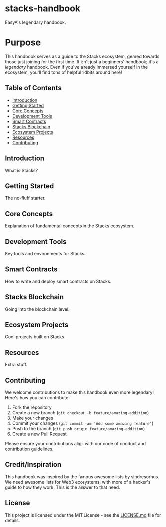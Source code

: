 # stacks-handbook
EasyA's legendary handbook. 

# Purpose

This handbook serves as a guide to the Stacks ecosystem, geared towards those just joining for the first time. It isn't just a beginners' handbook; it's a *legendary* handbook. Even if you've already immersed yourself in the ecosystem, you'll find tons of helpful tidbits around here!


## Table of Contents

- [Introduction](#introduction)
- [Getting Started](#getting-started)
- [Core Concepts](#core-concepts)
- [Development Tools](#development-tools)
- [Smart Contracts](#smart-contracts)
- [Stacks Blockchain](#stacks-blockchain)
- [Ecosystem Projects](#ecosystem-projects)
- [Resources](#resources)
- [Contributing](#contributing)

## Introduction

What is Stacks?

## Getting Started

The no-fluff starter.

## Core Concepts

Explanation of fundamental concepts in the Stacks ecosystem.

## Development Tools

Key tools and environments for Stacks.

## Smart Contracts

How to write and deploy smart contracts on Stacks.

## Stacks Blockchain

Going into the blockchain level.

## Ecosystem Projects

Cool projects built on Stacks.

## Resources

Extra stuff.

## Contributing

We welcome contributions to make this handbook even more legendary! Here's how you can contribute:

1. Fork the repository
2. Create a new branch (`git checkout -b feature/amazing-addition`)
3. Make your changes
4. Commit your changes (`git commit -am 'Add some amazing feature'`)
5. Push to the branch (`git push origin feature/amazing-addition`)
6. Create a new Pull Request

Please ensure your contributions align with our code of conduct and contribution guidelines.

## Credit/Inspiration

This handbook was inspired by the famous awesome lists by sindresorhus. We need awesome lists for Web3 ecosystems, with more of a hacker's guide to how they work. This is the answer to that need.

## License

This project is licensed under the MIT License - see the [LICENSE.md](LICENSE.md) file for details.
